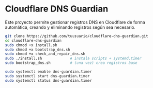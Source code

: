 

# Cloudflare DNS Guardian

Este proyecto permite gestionar registros DNS en Cloudflare de forma automática, creando y eliminando registros según sea necesario.

```bash
git clone https://github.com/tuusuario/cloudflare-dns-guardian.git
cd cloudflare-dns-guardian
sudo chmod +x install.sh
sudo chmod +x bootstrap_dns.sh
sudo chmod +x check_and_repair_dns.sh
sudo ./install.sh             # instala scripts + systemd.timer
sudo bootstrap_dns.sh         # (una vez) crea registros base

sudo systemctl enable dns-guardian.timer
sudo systemctl start dns-guardian.timer
sudo systemctl status dns-guardian.timer



```